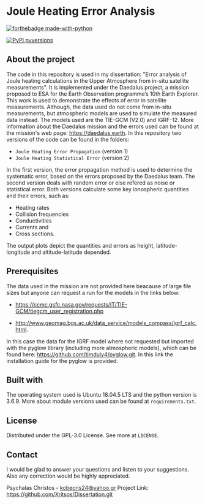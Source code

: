 # Joule Heating Error Analysis
[![forthebadge made-with-python](http://ForTheBadge.com/images/badges/made-with-python.svg)](https://www.python.org/)

[![PyPI pyversions](https://upload.wikimedia.org/wikipedia/commons/3/34/Blue_Python_3.6_Shield_Badge.svg)](https://pypi.python.org/pypi/ansicolortags/)

## About the project

The code in this repository is used in my dissertation: "Error analysis of Joule heating calculations in the Upper Atmosphere from in-situ satellite measurements". It is implemented under the Daedalus project, a mission proposed to ESA for the Earth Observation programme’s 10th Earth Explorer. This work is used to demonstrate the effects of error in satellite measurements. Although, the data used do not come from in-situ measurements, but atmospheric models are used to simulate the measured data instead. The models used are the TIE-GCM (V2.0) and IGRF-12. More information about the Daedalus mission and the errors used can be found at the mission's web page: https://daedalus.earth.
In this repository two versions of the code can be found in the folders:
* `Joule Heating Error Propagation` (version 1)
* `Joule Heating Statistical Error` (version 2)

In the first version, the error propagation method is used to determine the systematic error, based on the errors proposed by the Daedalus team. The second version deals with random error or else refered as noise or statistical error. Both versions calculate some key ionospheric quantities and their errors, such as:
* Heating rates
* Collision frequencies
* Conductivities
* Currents and
* Cross sections.
 
The output plots depict the quantities and errors as height, latitude-longitude and altitude-latitude depended.

## Prerequisites

The data used in the mission are not provided here beacause of large file sizes but anyone can request a run for the models in the links below:

* https://ccmc.gsfc.nasa.gov/requests/IT/TIE-GCM/tiegcm_user_registration.php

* http://www.geomag.bgs.ac.uk/data_service/models_compass/igrf_calc.html.

In this case the data for the IGRF model where not requested but imported with the pyglow library (including more atmospheric models), which can be found here: https://github.com/timduly4/pyglow.git. In this link the installation guide for the pyglow is provided.

## Built with

The operating system used is Ubuntu 18.04.5 LTS and the python version is 3.6.9. More about module versions used can be found at `requirements.txt`.

## License

Distributed under the GPL-3.0 License. See more at `LICENSE`.

## Contact

I would be glad to answer your questions and listen to your suggestions. Also any correction would be highly appreciated.

Psychalas Christos - kobecris24@yahoo.gr
Project Link: https://github.com/Xritsos/Dissertation.git
